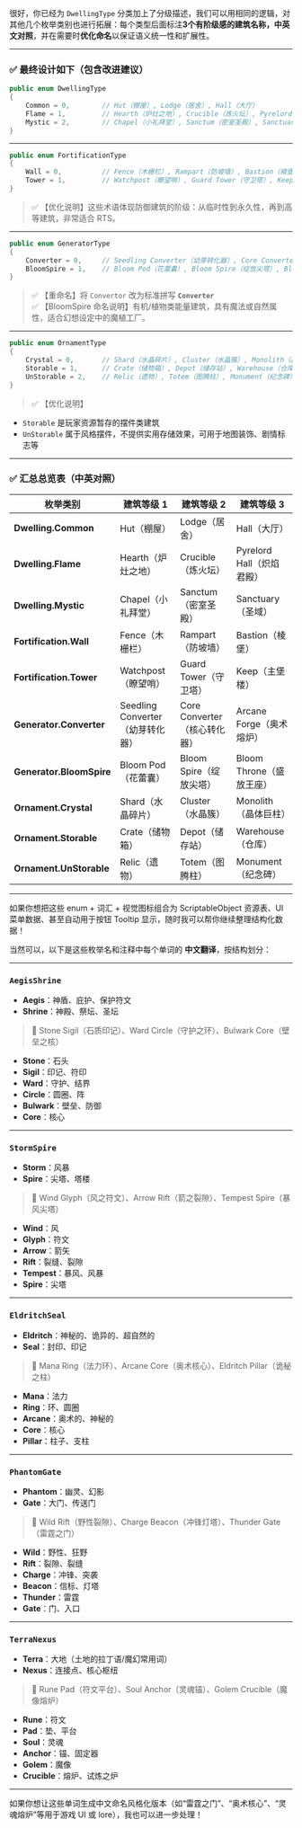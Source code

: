 很好，你已经为 `DwellingType` 分类加上了分级描述，我们可以用相同的逻辑，对其他几个枚举类别也进行拓展：每个类型后面标注**3个有阶级感的建筑名称，中英文对照**，并在需要时**优化命名**以保证语义统一性和扩展性。

---

### ✅ 最终设计如下（包含改进建议）

```csharp
public enum DwellingType
{
    Common = 0,        // Hut（棚屋）, Lodge（居舍）, Hall（大厅）
    Flame = 1,         // Hearth（炉灶之地）, Crucible（炼火坛）, Pyrelord Hall（炽焰君殿）
    Mystic = 2,        // Chapel（小礼拜堂）, Sanctum（密室圣殿）, Sanctuary（圣域）
}
```

---

```csharp
public enum FortificationType
{
    Wall = 0,          // Fence（木栅栏）, Rampart（防坡墙）, Bastion（棱堡）
    Tower = 1,         // Watchpost（瞭望哨）, Guard Tower（守卫塔）, Keep（主堡楼）
}
```

> ✅ 【优化说明】这些术语体现防御建筑的阶级：从临时性到永久性，再到高等建筑，非常适合 RTS。

---

```csharp
public enum GeneratorType
{
    Converter = 0,     // Seedling Converter（幼芽转化器）, Core Converter（核心转化器）, Arcane Forge（奥术熔炉）
    BloomSpire = 1,    // Bloom Pod（花蕾囊）, Bloom Spire（绽放尖塔）, Bloom Throne（盛放王座）
}
```

> ✅ 【重命名】将 `Convertor` 改为标准拼写 **`Converter`**  
> ✅ 【BloomSpire 命名说明】有机/植物类能量建筑，具有魔法或自然属性，适合幻想设定中的魔植工厂。

---

```csharp
public enum OrnamentType
{
    Crystal = 0,       // Shard（水晶碎片）, Cluster（水晶簇）, Monolith（晶体巨柱）
    Storable = 1,      // Crate（储物箱）, Depot（储存站）, Warehouse（仓库）
    UnStorable = 2,    // Relic（遗物）, Totem（图腾柱）, Monument（纪念碑）
}
```

> ✅ 【优化说明】
- `Storable` 是玩家资源暂存的摆件类建筑
- `UnStorable` 属于风格摆件，不提供实用存储效果，可用于地图装饰、剧情标志等

---

### ✅ 汇总总览表（中英对照）

| 枚举类别          | 建筑等级 1       | 建筑等级 2         | 建筑等级 3         |
|-------------------|------------------|----------------------|----------------------|
| **Dwelling.Common**   | Hut（棚屋）        | Lodge（居舍）         | Hall（大厅）           |
| **Dwelling.Flame**    | Hearth（炉灶之地）  | Crucible（炼火坛）     | Pyrelord Hall（炽焰君殿） |
| **Dwelling.Mystic**   | Chapel（小礼拜堂） | Sanctum（密室圣殿）     | Sanctuary（圣域）       |
| **Fortification.Wall**| Fence（木栅栏）     | Rampart（防坡墙）      | Bastion（棱堡）         |
| **Fortification.Tower**| Watchpost（瞭望哨）| Guard Tower（守卫塔）  | Keep（主堡楼）         |
| **Generator.Converter**| Seedling Converter（幼芽转化器） | Core Converter（核心转化器） | Arcane Forge（奥术熔炉） |
| **Generator.BloomSpire**| Bloom Pod（花蕾囊） | Bloom Spire（绽放尖塔） | Bloom Throne（盛放王座） |
| **Ornament.Crystal** | Shard（水晶碎片） | Cluster（水晶簇）      | Monolith（晶体巨柱）    |
| **Ornament.Storable**| Crate（储物箱）     | Depot（储存站）        | Warehouse（仓库）       |
| **Ornament.UnStorable**| Relic（遗物）      | Totem（图腾柱）        | Monument（纪念碑）      |

---

如果你想把这些 enum + 词汇 + 视觉图标组合为 ScriptableObject 资源表、UI 菜单数据、甚至自动用于按钮 Tooltip 显示，随时我可以帮你继续整理结构化数据！


当然可以，以下是这些枚举名和注释中每个单词的 **中文翻译**，按结构划分：

---

### `AegisShrine`  
- **Aegis**：神盾、庇护、保护符文  
- **Shrine**：神殿、祭坛、圣坛  
> 💬 Stone Sigil（石质印记）、Ward Circle（守护之环）、Bulwark Core（壁垒之核）

- **Stone**：石头  
- **Sigil**：印记、符印  
- **Ward**：守护、结界  
- **Circle**：圆圈、阵  
- **Bulwark**：壁垒、防御  
- **Core**：核心

---

### `StormSpire`  
- **Storm**：风暴  
- **Spire**：尖塔、塔楼  
> 💬 Wind Glyph（风之符文）、Arrow Rift（箭之裂隙）、Tempest Spire（暴风尖塔）

- **Wind**：风  
- **Glyph**：符文  
- **Arrow**：箭矢  
- **Rift**：裂缝、裂隙  
- **Tempest**：暴风、风暴  
- **Spire**：尖塔

---

### `EldritchSeal`  
- **Eldritch**：神秘的、诡异的、超自然的  
- **Seal**：封印、印记  
> 💬 Mana Ring（法力环）、Arcane Core（奥术核心）、Eldritch Pillar（诡秘之柱）

- **Mana**：法力  
- **Ring**：环、圆圈  
- **Arcane**：奥术的、神秘的  
- **Core**：核心  
- **Pillar**：柱子、支柱

---

### `PhantomGate`  
- **Phantom**：幽灵、幻影  
- **Gate**：大门、传送门  
> 💬 Wild Rift（野性裂隙）、Charge Beacon（冲锋灯塔）、Thunder Gate（雷霆之门）

- **Wild**：野性、狂野  
- **Rift**：裂隙、裂缝  
- **Charge**：冲锋、突袭  
- **Beacon**：信标、灯塔  
- **Thunder**：雷霆  
- **Gate**：门、入口

---

### `TerraNexus`  
- **Terra**：大地（土地的拉丁语/魔幻常用词）  
- **Nexus**：连接点、核心枢纽  
> 💬 Rune Pad（符文平台）、Soul Anchor（灵魂锚）、Golem Crucible（魔像熔炉）

- **Rune**：符文  
- **Pad**：垫、平台  
- **Soul**：灵魂  
- **Anchor**：锚、固定器  
- **Golem**：魔像  
- **Crucible**：熔炉、试炼之炉

---

如果你想让这些单词生成中文命名风格化版本（如“雷霆之门”、“奥术核心”、“灵魂熔炉”等用于游戏 UI 或 lore），我也可以进一步处理！